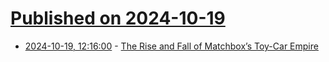 # [Published on 2024-10-19](index.md)

* [2024-10-19, 12:16:00](https://soylentnews.org/article.pl?sid=24/10/18/0037210&from=rss) - [The Rise and Fall of Matchbox’s Toy-Car Empire](https://soylentnews.org/article.pl?sid=24/10/18/0037210&from=rss)
